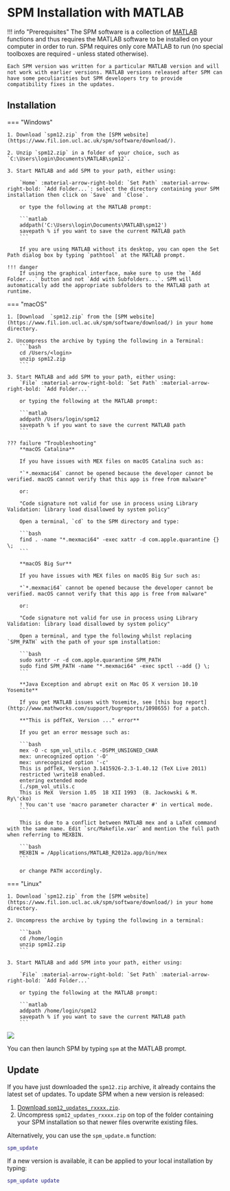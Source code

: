 # SPM Installation with MATLAB

!!! info "Prerequisites"
    The SPM software is a collection of [MATLAB](https://www.mathworks.com/products/matlab.html) functions and thus requires the MATLAB software to be installed on your computer in order to run. SPM requires only core MATLAB to run (no special toolboxes are required - unless stated otherwise).

    Each SPM version was written for a particular MATLAB version and will not work with earlier versions. MATLAB versions released after SPM can have some peculiarities but SPM developers try to provide compatibility fixes in the updates.

## Installation

=== "Windows"

    1. Download `spm12.zip` from the [SPM website](https://www.fil.ion.ucl.ac.uk/spm/software/download/).

    2. Unzip `spm12.zip` in a folder of your choice, such as `C:\Users\login\Documents\MATLAB\spm12`.

    3. Start MATLAB and add SPM to your path, either using:

        `Home` :material-arrow-right-bold: `Set Path` :material-arrow-right-bold: `Add Folder...`: select the directory containing your SPM installation then click on `Save` and `Close`.

        or type the following at the MATLAB prompt:

        ```matlab
        addpath('C:\Users\login\Documents\MATLAB\spm12')
        savepath % if you want to save the current MATLAB path
        ```

        If you are using MATLAB without its desktop, you can open the Set Path dialog box by typing `pathtool` at the MATLAB prompt.

    !!! danger
        If using the graphical interface, make sure to use the `Add Folder...` button and not `Add with Subfolders...`. SPM will automatically add the appropriate subfolders to the MATLAB path at runtime.

=== "macOS"

    1. [Download  `spm12.zip` from the [SPM website](https://www.fil.ion.ucl.ac.uk/spm/software/download/) in your home directory.

    2. Uncompress the archive by typing the following in a Terminal:
        ```bash
        cd /Users/<login>
        unzip spm12.zip
        ```

    3. Start MATLAB and add SPM to your path, either using: 
        `File` :material-arrow-right-bold: `Set Path` :material-arrow-right-bold: `Add Folder...` 
        
        or typing the following at the MATLAB prompt:

        ```matlab
        addpath /Users/login/spm12
        savepath % if you want to save the current MATLAB path
        ```

    ??? failure "Troubleshooting"
        **macOS Catalina**
        
        If you have issues with MEX files on macOS Catalina such as:
        
        "`*.mexmaci64` cannot be opened because the developer cannot be verified. macOS cannot verify that this app is free from malware" 
        
        or:
        
        "Code signature not valid for use in process using Library Validation: library load disallowed by system policy"
        
        Open a terminal, `cd` to the SPM directory and type:
        
        ```bash
        find . -name "*.mexmaci64" -exec xattr -d com.apple.quarantine {} \;
        ```
        
        **macOS Big Sur**
        
        If you have issues with MEX files on macOS Big Sur such as: 
        
        "`*.mexmaci64` cannot be opened because the developer cannot be verified. macOS cannot verify that this app is free from malware"
        
        or: 
        
        "Code signature not valid for use in process using Library Validation: library load disallowed by system policy"
        
        Open a terminal, and type the following whilst replacing `SPM_PATH` with the path of your spm installation:

        ```bash
        sudo xattr -r -d com.apple.quarantine SPM_PATH
        sudo find SPM_PATH -name "*.mexmaci64" -exec spctl --add {} \;
        ```
        
        **Java Exception and abrupt exit on Mac OS X version 10.10 Yosemite**

        If you get MATLAB issues with Yosemite, see [this bug report](http://www.mathworks.com/support/bugreports/1098655) for a patch.

        **"This is pdfTeX, Version ..." error**

        If you get an error message such as:

        ```bash
        mex -O -c spm_vol_utils.c -DSPM_UNSIGNED_CHAR 
        mex: unrecognized option '-O'
        mex: unrecognized option '-c'
        This is pdfTeX, Version 3.1415926-2.3-1.40.12 (TeX Live 2011)
        restricted \write18 enabled.
        entering extended mode
        (./spm_vol_utils.c
        This is MeX  Version 1.05  18 XII 1993  (B. Jackowski & M. Ry\'cko)
        ! You can't use 'macro parameter character #' in vertical mode.
        ```
        
        This is due to a conflict between MATLAB mex and a LaTeX command with the same name. Edit `src/Makefile.var` and mention the full path when referring to MEXBIN.
        
        ```bash
        MEXBIN = /Applications/MATLAB_R2012a.app/bin/mex
        ```
        
        or change PATH accordingly. 

=== "Linux"

    1. Download `spm12.zip` from the [SPM website](https://www.fil.ion.ucl.ac.uk/spm/software/download/) in your home directory.

    2. Uncompress the archive by typing the following in a terminal:

        ```bash
        cd /home/login
        unzip spm12.zip
        ```

    3. Start MATLAB and add SPM into your path, either using:

        `File` :material-arrow-right-bold: `Set Path` :material-arrow-right-bold: `Add Folder...` 
        
        or typing the following at the MATLAB prompt:

        ```matlab
        addpath /home/login/spm12
        savepath % if you want to save the current MATLAB path
        ```

![](../../../assets/figures/matlab_setpath.png)

You can then launch SPM by typing `spm` at the MATLAB prompt.

## Update

If you have just downloaded the `spm12.zip` archive, it already contains the latest set of updates. To update SPM when a new version is released:

1. [Download `spm12_updates_rxxxx.zip`](https://www.fil.ion.ucl.ac.uk/spm/download/spm12_updates/).
2. Uncompress `spm12_updates_rxxxx.zip` on top of the folder containing your SPM installation so that newer files overwrite existing files.

Alternatively, you can use the `spm_update.m` function:

```matlab
spm_update
```

If a new version is available, it can be applied to your local installation by typing:

```matlab
spm_update update
```
